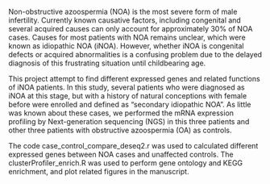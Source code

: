 Non-obstructive azoospermia (NOA) is the most severe form of male infertility. Currently known causative factors, including congenital and several acquired causes can only account for approximately 30% of NOA cases. Causes for most patients with NOA remains unclear, which were known as idiopathic NOA (iNOA). However, whether iNOA is congenital defects or acquired abnormalities is a confusing problem due to the delayed diagnosis of this frustrating situation until childbearing age.

This project attempt to find different expressed genes and related functions of iNOA patients. In this study, several patients who were diagnosed as iNOA at this stage, but with a history of natural conceptions with female before were enrolled and defined as “secondary idiopathic NOA”. As little was known about these cases, we performed the mRNA expression profiling by Next-generation sequencing (NGS) in this three patients and other three patients with obstructive azoospermia (OA) as controls.

The code case_control_compare_deseq2.r was used to calculated different expressed genes between NOA cases and unaffected controls. The clusterProfiler_enrich.R was used to perform gene ontology and KEGG enrichment, and plot related figures in the manuscript.
